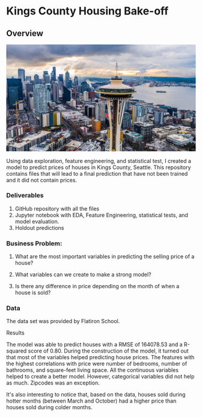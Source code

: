 # Kings County Housing Bake-off

## Overview

![img](seattle.jpg)

Using data exploration, feature engineering, and statistical test, I created a model to predict prices of houses in Kings County, Seattle. This repository contains files that will lead to a final prediction that have not been trained and it did not contain prices.

### Deliverables
1. GitHub repository with all the files
2. Jupyter notebook with EDA, Feature Engineering, statistical tests, and model evaluation.
3. Holdout predictions

### Business Problem:
1. What are the most important variables in predicting the selling price of a house?

2. What variables can we create to make a strong model?

3. Is there any difference in price depending on the month of when a house is sold?


### Data
The data set was provided by Flatiron School.

Results

The model was able to predict houses with a RMSE of 164078.53 and a R-squared score of 0.80. During the construction of the model, it turned out that most of the variables helped predicting house prices. The features with the highest correlations with price were number of bedrooms, number of bathrooms, and square-feet living space. All the continuous variables helped to create a better model. However, categorical variables did not help as much. Zipcodes was an exception.

 It's also interesting to notice that, based on the data, houses sold during hotter months (between March and October) had a higher price than houses sold during colder months. 

